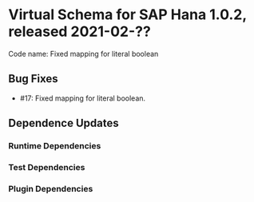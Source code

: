 # Virtual Schema for SAP Hana 1.0.2, released 2021-02-??

Code name: Fixed mapping for literal boolean

## Bug Fixes

* #17: Fixed mapping for literal boolean.

## Dependence Updates

### Runtime Dependencies

### Test Dependencies

### Plugin Dependencies
